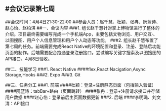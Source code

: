#会议记录第七周
---
##会议时间：4月4日21:30-22:00
##参会人员：赵千慧、杜颖、张冉、阮蓝诗、赵心怡、赵柏淇
##一、会议内容
###1. 组长赵千慧针对掌上博物馆进行了整体的介绍。项目最终需要编写完成一个手机端App，主要包括文物浏览、用户交互·、以图搜图、用户个人信息管理和用户个人动态等功能。
###2. 组长赵千慧布置了第七周的任务。前端需要完成React Native的环境配置和登录、注册、登陆后功能页面的制作。后端需要配合跑通登录注册接口，尝试编写关键字搜索及以图搜图的API接口。4月8日验收。

##二、技能学习
###1. React Native
####flex,React Nacigation,Async Storage,Hooks
###2. Expo
###3. Git

##三、任务分工
###1. 前端
####杜颖：登录+注册静态页面（包括输入验证）
####阮蓝诗：tabBar+路由（页面跳转）
####张冉：登录+注册请求接口并存储用户数据
####赵心怡：登录前后主页面数据更新
###2. 后端
####李明璐、刘文清：API接口
